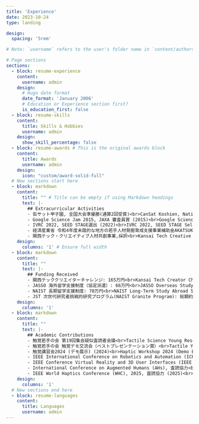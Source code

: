 ```yaml
---
title: 'Experience'
date: 2023-10-24
type: landing

design:
  spacing: '5rem'

# Note: `username` refers to the user's folder name in `content/authors/`

# Page sections
sections:
  - block: resume-experience
    content:
      username: admin
    design:
      # Hugo date format
      date_format: 'January 2006'
      # Education or Experience section first?
      is_education_first: false
  - block: resume-skills
    content:
      title: Skills & Hobbies
      username: admin
    design:
      show_skill_percentage: false
  - block: resume-awards # This is the original awards block
    content:
      title: Awards
      username: admin
    design:
      icon: "custom/award-solid-full"
  # New sections start here
  - block: markdown
    content:
      title: "" # Title can be empty if using Markdown headings
      text: |-
        ## Extracurricular Activities
        - 缶サット甲子園, 全国大会準優勝(通算2回受賞)<br>CanSat Koshien, National Tournament Runner-up (2-time overall winner)
        - Google Science Jam 2015, JAXA 審査員賞 (2015)<br>Google Science Jam 2015, JAXA Judges' Award (2015)
        - IVRC 2022, SEED STAGE選出 (2022)<br>IVRC 2022, SEED STAGE Selection (2022)
        - 経済産業省 令和4年度未踏的な地方の若手人材発掘育成支援事業補助金AKATSUKIプロジェクト採択事業<br>Ministry of Economy, Trade and Industry Fiscal Year 2022 Grant for the AKATSUKI Project: Support for Discovering and Cultivating Young, Unconventional Talent in Regional Areas Selected Project
        - 関西テック・クリエイティブ人材共創事業,採択<br>Kansai Tech Creative Talent Co-creation Project, Selected
    design:
      columns: '1' # Ensure full width
  - block: markdown
    content:
      title: ""
      text: |-
        ## Funding Received
        - 関西テッククリエイターチャレンジ: 165万円<br>Kansai Tech Creator Challenge: ¥1,650,000
        - JASSO 海外留学支援制度（協定派遣）: 66万円<br>JASSO Overseas Study Support Program (Agreement Dispatch): ¥660,000
        - NAIST 長期留学支援制度: 70万円<br>NAIST Long-Term Study Abroad Support Program: ¥700,000
        - JST 次世代研究者挑戦的研究プログラム(NAIST Granite Program): 総額約800万円<br>JST Next-Generation Researchers' Challenging Research Program (NAIST Granite Program): Total funding of approximately ¥8,000,000
    design:
      columns: '1'
  - block: markdown
    content:
      title: ""
      text: |-
        ## Academic Contributions
        - 触覚若手の会 第19回集会疑似査読者会議<br>Tactile Science Young Researchers' Group 19th Meeting: Mock Peer Review Session
        - 触覚若手の会 触覚デモ交流会（ベストプレゼンテーション賞）<br>Tactile Young Researchers' Group Tactile Demo Exchange Meeting (Best Presentation Award)
        - 触覚講習会2024 (デモ展示) (2024)<br>Haptic Workshop 2024 (Demo Exhibition) (2024)
        - IEEE International Conference on Robotics and Automation (ICRA), 2024, Student Volunteer (2024)
        - IEEE Conference Virtual Reality and 3D User Interfaces (IEEE VR), 2025, Student Volunteer (2025)
        - International Conference on Augmented Humans (AHs), 査読協力<br>Peer Review Assistance
        - IEEE World Haptics Conference (WHC), 2025, 査読協力 (2025)<br>Peer Review Assistance
    design:
      columns: '1'
  # New sections end here
  - block: resume-languages
    content:
      title: Languages
      username: admin
---
```


